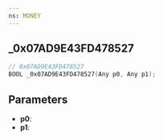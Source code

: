 ```yaml
---
ns: MONEY
---
```

## _0x07AD9E43FD478527

```c
// 0x07AD9E43FD478527
BOOL _0x07AD9E43FD478527(Any p0, Any p1);
```

## Parameters
* **p0**:
* **p1**:
